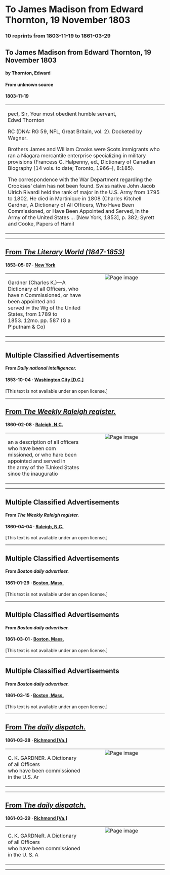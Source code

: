 
# To James Madison from Edward Thornton, 19 November 1803

### 10 reprints from 1803-11-19 to 1861-03-29

## To James Madison from Edward Thornton, 19 November 1803

#### by Thornton, Edward

#### From unknown source

#### 1803-11-19

<table style="width: 100%;"><tr><td style="width: 50%">

pect, Sir, Your most obedient humble servant,  
Edwd Thornton  
  
  
  
RC (DNA: RG 59, NFL, Great Britain, vol. 2). Docketed by Wagner.  
  
  
  
  
Brothers James and William Crooks were Scots immigrants who ran a Niagara mercantile enterprise specializing in military provisions (Francess G. Halpenny, ed., Dictionary of Canadian Biography [14 vols. to date; Toronto, 1966–], 8:185).  
  
  
  
  
The correspondence with the War Department regarding the Crookses’ claim has not been found. Swiss native John Jacob Ulrich Rivardi held the rank of major in the U.S. Army from 1795 to 1802. He died in Martinique in 1808 (Charles Kitchell Gardner, A Dictionary of All Officers, Who Have Been Commissioned, or Have Been Appointed and Served, in the Army of the United States … [New York, 1853], p. 382; Syrett and Cooke, Papers of Hamil
</td></tr></table>

---

## [From _The Literary World (1847-1853)_](https://archive.org/details/sim_literary-world_1853-05-07_12_327/page/n15/mode/1up?view=theater)

#### 1853-05-07 &middot; [New York](http://dbpedia.org/resource/New_York_City)

<table style="width: 100%;"><tr><td style="width: 50%">

  
  
Gardner (Charles K.)—A Dictionary of all Officers, who  
have n Commissioned, or have been appointed and  
served i= the Wg of the United States, from 1789 to  
1853. 12mo. pp. 587 (G a P&#x27;putnam &amp; Co)
</td><td style="width: 50%; max-height: 75%; margin: auto; display: block;">
<img alt="Page image" src="https://iiif.archive.org/image/iiif/2/sim_literary-world_1853-05-07_12_327%2Fsim_literary-world_1853-05-07_12_327_jp2.zip%2Fsim_literary-world_1853-05-07_12_327_jp2%2Fsim_literary-world_1853-05-07_12_327_0015.jp2/pct:16.368360277136258,14.763113367174281,25.808314087759815,2.7918781725888326/600,/0/default.jpg"/>
</td>
</tr></table>

---

## Multiple Classified Advertisements

#### From _Daily national intelligencer._

#### 1853-10-04 &middot; [Washington City [D.C.]](http://dbpedia.org/resource/Washington%2C_D.C.)

[This text is not available under an open license.]

---

## [From _The Weekly Raleigh register._](https://newspapers.digitalnc.org/lccn/sn85042119/1860-02-08/ed-1/seq-4/)

#### 1860-02-08 &middot; [Raleigh, N.C.](http://dbpedia.org/resource/Raleigh%2C_North_Carolina)

<table style="width: 100%;"><tr><td style="width: 50%">

  
an a description of all officers who have been com­  
missioned, or who hare been appointed and served in  
the army of the TJnked States sinoe the inauguratio
</td><td style="width: 50%; max-height: 75%; margin: auto; display: block;">
<img alt="Page image" src="https://newspapers.digitalnc.org/images/iiif/batch_ncu_RalRegNCWA8n_ver01%2Fdata%2F1860020801%2F0226.jp2/pct:71.08618835458596,13.98046398046398,13.058841603933017,1.3186813186813187/!600,600/0/default.jpg"/>
</td>
</tr></table>

---

## Multiple Classified Advertisements

#### From _The Weekly Raleigh register._

#### 1860-04-04 &middot; [Raleigh, N.C.](http://dbpedia.org/resource/Raleigh%2C_North_Carolina)

[This text is not available under an open license.]

---

## Multiple Classified Advertisements

#### From _Boston daily advertiser._

#### 1861-01-29 &middot; [Boston, Mass.](http://dbpedia.org/resource/Boston)

[This text is not available under an open license.]

---

## Multiple Classified Advertisements

#### From _Boston daily advertiser._

#### 1861-03-01 &middot; [Boston, Mass.](http://dbpedia.org/resource/Boston)

[This text is not available under an open license.]

---

## Multiple Classified Advertisements

#### From _Boston daily advertiser._

#### 1861-03-15 &middot; [Boston, Mass.](http://dbpedia.org/resource/Boston)

[This text is not available under an open license.]

---

## [From _The daily dispatch._](https://www.loc.gov/resource/sn84024738/1861-03-28/ed-1/?sp=2)

#### 1861-03-28 &middot; [Richmond [Va.]](http://dbpedia.org/resource/Richmond%2C_Virginia)

<table style="width: 100%;"><tr><td style="width: 50%">

  
C. K. GARDNER. A Dictionary of all Officers  
who have been commissioned in the U.S. Ar
</td><td style="width: 50%; max-height: 75%; margin: auto; display: block;">
<img alt="Page image" src="https://tile.loc.gov/image-services/iiif/service:ndnp:vi:batch_vi_johnhenry_ver01:data:sn84024738:00280777973:1861032801:0300/pct:212.35036496350364,91.28082405576943,36.846715328467155,1.9769014670689835/!600,600/0/default.jpg"/>
</td>
</tr></table>

---

## [From _The daily dispatch._](https://www.loc.gov/resource/sn84024738/1861-03-29/ed-1/?sp=2)

#### 1861-03-29 &middot; [Richmond [Va.]](http://dbpedia.org/resource/Richmond%2C_Virginia)

<table style="width: 100%;"><tr><td style="width: 50%">

  
C. K. GARDNeR. A Dictionary of all Officers  
who have been commissioned in the U. S. A
</td><td style="width: 50%; max-height: 75%; margin: auto; display: block;">
<img alt="Page image" src="https://tile.loc.gov/image-services/iiif/service:ndnp:vi:batch_vi_johnhenry_ver01:data:sn84024738:00280777973:1861032901:0304/pct:174.2189781021898,77.5673707210488,36.81751824817518,1.7792113203620852/!600,600/0/default.jpg"/>
</td>
</tr></table>

---

